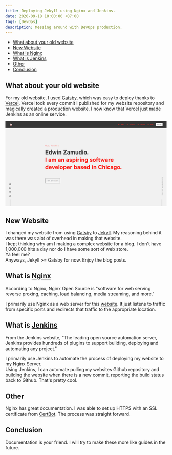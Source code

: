 ```yaml
---
title: Deploying Jekyll using Nginx and Jenkins.
date: 2020-09-18 10:00:00 +07:00
tags: [DevOps]
description: Messing around with DevOps production. 
---
```


- [What about your old website](#what-about-your-old-website)
- [New Website](#new-website)
- [What is Nginx](#what-is-nginx)
- [What is Jenkins](#what-is-jenkins)
- [Other](#other)
- [Conclusion](#conclusion)

What about your old website
---------------------

For my old website, I used [Gatsby](https://www.gatsbyjs.com), which was easy to deploy thanks to [Vercel](https://vercel.com).
Vercel took every commit I published for my website repository and magically created a production website.
I now know that Vercel just made Jenkins as an online service.

![Old website](old_web.png)

New Website
------------------------------------------------------

I changed my website from using [Gatsby](https://www.gatsbyjs.com) to [Jekyll](https://www.jekyll.com). My reasoning behind it was there was alot of overhead in making that website.  
I kept thinking why am I making a complex website for a blog.
I don't have 1,000,000 hits a day nor do I have some sort of web store.  
Ya feel me?  
Anyways, Jekyll >= Gatsby for now.
Enjoy the blog posts.

What is [Nginx](https://www.nginx.com)  
----------------------------------  

According to Nginx, Nginx Open Source is "software for web serving reverse proxing, caching, load balancing, media streaming, and more."

I primarily use Nginx as a web server for this [website](https://edwin.computer). It just listens to traffic from specific ports and redirects that traffic to the appropriate location.

What is [Jenkins](https://www.jenkins.com)
-----------------------------

From the Jenkins website, "The leading open source automation server, Jenkins provides hundreds of plugins to support building, deploying and automating any project."

I primarily use Jenkins to automate the process of deploying my website to my Nginx Server.  
Using Jenkins, I can automate pulling my websites Github repository and building the website when there is a new commit, reporting the build status back to Github. That's pretty cool.

Other
------------------------------

Nginx has great documentation. I was able to set up HTTPS with an SSL certificate from [CertBot](https://certbot.eff.org/). The process was straight forward.


Conclusion
------------------------------

Documentation is your friend. I will try to make these more like guides in the future.
